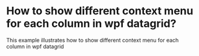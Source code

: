 # How to show different context menu for each column in wpf datagrid?
This example illustrates how to show different context menu for each column in wpf datagrid
